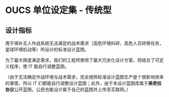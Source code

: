 # OUCS 单位设定集 - 传统型

## 设计指标

用于填补无人作战系统无法满足的战术需求（高危环境科研，高危人员转移任务，星球环境机动等）所设计的标准设计蓝图。

为了最大限度满足需求，我们的工程师使用了最大冗余化设计方案，但结合了可定义程序，使 IT 能自行调整蓝图。

（由于无法确定作战环境与战术需求，完全按照标准设计蓝图生产是个很影响效率的事情，所以 IT 们都能自行调整设计蓝图；此外，由于本设计蓝图库属于**美奇拉协议**公开蓝图，公民也能设计属于自己的蓝图并上传至互联网。）
